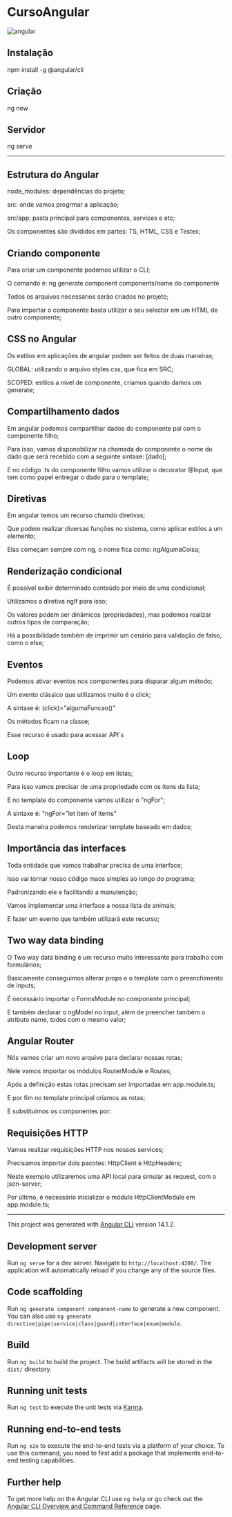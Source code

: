 # CursoAngular                                          
![angular](https://user-images.githubusercontent.com/49313740/184141450-41f509c3-37b9-4ebb-9c4a-49d3a45c6ca1.png)
## Instalação
npm install -g @angular/cli
## Criação
ng new
## Servidor
ng serve
______________________________________________________________________________________________________________________________________________________________________
## Estrutura do Angular
node_modules: dependências do projeto;

src: onde vamos progrmar a aplicação;

src/app: pasta principal para componentes, services e etc;

Os componentes são divididos em partes: TS, HTML, CSS e Testes;
## Criando componente
Para criar um componente podemos utilizar o CLI;

O comando é: ng generate component components/nome do componente

Todos os arquivos necessários serão criados no projeto;

Para importar o componente basta utilizar o seu selector em um HTML de outro componente;
## CSS no Angular
Os estilos em aplicações de angular podem ser feitos de duas maneiras;

GLOBAL: utilizando o arquivo styles.css, que fica em SRC;

SCOPED: estilos a nível de componente, criamos quando damos um generate;
## Compartilhamento dados
Em angular podemos compartilhar dados do componente pai com o componente filho;

Para isso, vamos disponobilizar na chamada do componente o nome do  dado que será recebido com a seguinte sintaxe: [dado];

E no código .ts do componente filho vamos utilizar o decorator @Input, que tem como papel entregar o dado para o template;
## Diretivas
Em angular temos um recurso chamdo diretivas;

Que podem realizar diversas funções no sistema, como aplicar estilos a um elemento;

Elas começam sempre com ng, o nome fica como: ngAlgumaCoisa;
## Renderização condicional
É possível exibir determinado conteúdo por meio de uma condicional;

Utilizamos a diretiva ngIf para isso;

Os valores podem ser dinâmicos (propriedades), mas podemos realizar outros tipos de comparação;

Há a possibilidade também de imprimir um cenário para validação de falso, como o else;
## Eventos
Podemos ativar eventos nos componentes para disparar algum método;

Um evento clássico que utilizamos muito é o click;

A sintaxe é: (click)="algumaFuncao()"

Os métodos ficam na classe;

Esse recurso é usado para acessar API´s
## Loop
Outro recurso importante é o loop em listas;

Para isso vamos precisar de uma propriedade com os itens da lista;

E no template do componente vamos utilizar o "ngFor";

A sintaxe é: "ngFor="let item of items"

Desta maneira podemos renderizar template baseado em dados;
## Importância das interfaces
Toda entidade que vamos trabalhar precisa de uma interface;

Isso vai tornar nosso código maos simples ao longo do programa;

Padronizando ele e facilitando a manutenção;

Vamos implementar uma interface a nossa lista de animais;

E fazer um evento que também utilizará este recurso;
## Two way data binding
O Two way data binding é um recurso muito interessante para trabalho com formulários;

Basicamente conseguimos alterar props e o template com o preenchimento de inputs;

É necessário importar o FormsModule no componente principal;

E também declarar o ngModel no input, além de preencher também o atributo name, todos com o mesmo valor;
## Angular Router
Nós vamos criar um novo arquivo para declarar nossas rotas;

Nele vamos importar os módulos RouterModule e Routes;

Após a definição estas rotas precisam ser importadas em app.module.ts;

E por fim no template principal criamos as rotas;

E substituimos os componentes por: <router-outlet>
## Requisições HTTP
Vamos realizar requisições HTTP nos nossos services;

Precisamos importar dois pacotes: HttpClient e HttpHeaders;

Neste exemplo utilizaremos uma API local para simular as request, com o json-server;

Por último, é necessário inicializar o módulo HttpClientModule em app.module.ts;



_________________________________________________________________________________________________________________________________________________________________________
This project was generated with [Angular CLI](https://github.com/angular/angular-cli) version 14.1.2.

## Development server

Run `ng serve` for a dev server. Navigate to `http://localhost:4200/`. The application will automatically reload if you change any of the source files.

## Code scaffolding

Run `ng generate component component-name` to generate a new component. You can also use `ng generate directive|pipe|service|class|guard|interface|enum|module`.

## Build

Run `ng build` to build the project. The build artifacts will be stored in the `dist/` directory.

## Running unit tests

Run `ng test` to execute the unit tests via [Karma](https://karma-runner.github.io).

## Running end-to-end tests

Run `ng e2e` to execute the end-to-end tests via a platform of your choice. To use this command, you need to first add a package that implements end-to-end testing capabilities.

## Further help

To get more help on the Angular CLI use `ng help` or go check out the [Angular CLI Overview and Command Reference](https://angular.io/cli) page.
